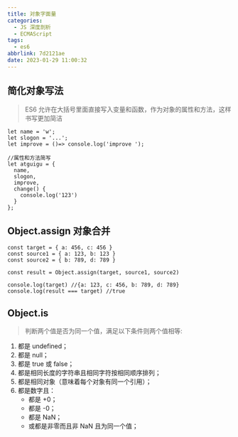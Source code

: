 ```yaml
---
title: 对象字面量
categories:
  - JS 深度剖析
  - ECMAScript
tags:
  - es6
abbrlink: 7d2121ae
date: 2023-01-29 11:00:32
---
```


## 简化对象写法
>ES6 允许在大括号里面直接写入变量和函数，作为对象的属性和方法，这样书写更加简洁
```JS
let name = 'w';
let slogon = '...';
let improve = ()=> console.log('improve ');

//属性和方法简写
let atguigu = {
  name,
  slogon,
  improve,
  change() {
    console.log('123')
  }
};
```

## Object.assign 对象合并
```JS
const target = { a: 456, c: 456 }
const source1 = { a: 123, b: 123 }
const source2 = { b: 789, d: 789 }

const result = Object.assign(target, source1, source2)

console.log(target) //{a: 123, c: 456, b: 789, d: 789}
console.log(result === target) //true
```

## Object.is 
>判断两个值是否为同一个值，满足以下条件则两个值相等:
1. 都是 undefined；
2. 都是 null；
3. 都是 true 或 false；
4. 都是相同长度的字符串且相同字符按相同顺序排列；
5. 都是相同对象（意味着每个对象有同一个引用）；
6. 都是数字且：
    - 都是 +0；
    - 都是 -0；
    - 都是 NaN；
    - 或都是非零而且非 NaN 且为同一个值；
